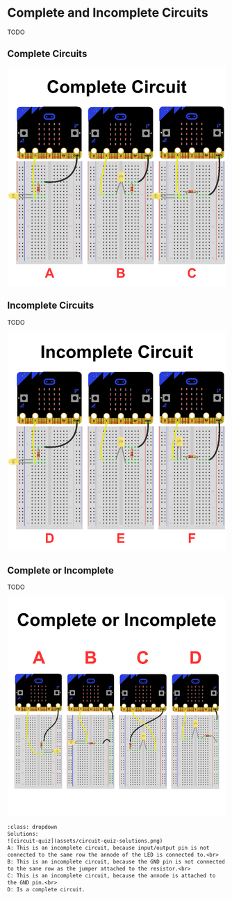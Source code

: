 # Complete and Incomplete Circuits

TODO

## Complete Circuits

![circuit-complete](assets/circuit-complete.png)

## Incomplete Circuits

TODO

![circuit-incomplete](assets/circuit-incomplete.png)

## Complete or Incomplete

TODO

![circuit-quiz](assets/circuit-quiz.png)

```{admonition} Click here to reveal the solutions.
:class: dropdown
Solutions:
![circuit-quiz](assets/circuit-quiz-solutions.png)
A: This is an incomplete circuit, because input/output pin is not connected to the same row the annode of the LED is connected to.<br>
B: This is an incomplete circuit, because the GND pin is not connected to the sane row as the jumper attached to the resistor.<br>
C: This is an incomplete circuit, because the annode is attached to the GND pin.<br>
D: Is a complete circuit.
```

